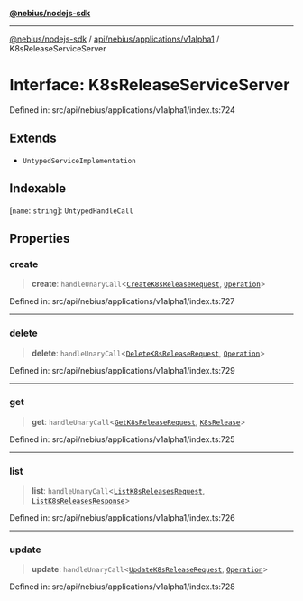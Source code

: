 [**@nebius/nodejs-sdk**](../../../../../README.md)

***

[@nebius/nodejs-sdk](../../../../../README.md) / [api/nebius/applications/v1alpha1](../README.md) / K8sReleaseServiceServer

# Interface: K8sReleaseServiceServer

Defined in: src/api/nebius/applications/v1alpha1/index.ts:724

## Extends

- `UntypedServiceImplementation`

## Indexable

\[`name`: `string`\]: `UntypedHandleCall`

## Properties

### create

> **create**: `handleUnaryCall`\<[`CreateK8sReleaseRequest`](CreateK8sReleaseRequest.md), [`Operation`](../../../common/v1/interfaces/Operation.md)\>

Defined in: src/api/nebius/applications/v1alpha1/index.ts:727

***

### delete

> **delete**: `handleUnaryCall`\<[`DeleteK8sReleaseRequest`](DeleteK8sReleaseRequest.md), [`Operation`](../../../common/v1/interfaces/Operation.md)\>

Defined in: src/api/nebius/applications/v1alpha1/index.ts:729

***

### get

> **get**: `handleUnaryCall`\<[`GetK8sReleaseRequest`](GetK8sReleaseRequest.md), [`K8sRelease`](K8sRelease.md)\>

Defined in: src/api/nebius/applications/v1alpha1/index.ts:725

***

### list

> **list**: `handleUnaryCall`\<[`ListK8sReleasesRequest`](ListK8sReleasesRequest.md), [`ListK8sReleasesResponse`](ListK8sReleasesResponse.md)\>

Defined in: src/api/nebius/applications/v1alpha1/index.ts:726

***

### update

> **update**: `handleUnaryCall`\<[`UpdateK8sReleaseRequest`](UpdateK8sReleaseRequest.md), [`Operation`](../../../common/v1/interfaces/Operation.md)\>

Defined in: src/api/nebius/applications/v1alpha1/index.ts:728
